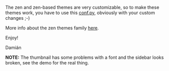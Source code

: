 The zen and zen-based themes are very customizable, so to make these themes work, you have to use this [conf.py](https://github.com/damianavila/damian_blog/blob/master/conf.py), obviously with your custom changes ;-)

More info about the zen themes family [here](http://www.damian.oquanta.info/posts/nikolas-zen-theme-finally-released.html).

Enjoy!

Damián

**NOTE:** The thumbnail has some problems with a font and the sidebar looks broken, see the demo for the real thing.
